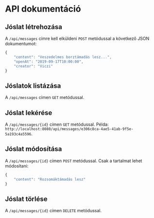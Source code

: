 # API dokumentáció

## Jóslat létrehozása

A `/api/messages` címre kell elküldeni `POST` metódussal a következő JSON dokumentumot:

```javascript
{
	"content": "Veszedelmes borztámadás lesz...",
	"openAt": "2019-09-17T10:00:00",
	"creator": "Viczi"
}
```

## Jóslatok listázása

A `/api/messages` címen `GET` metódussal.

## Jóslat lekérése

A `/api/messages/{id}` címen `GET` metódussal. Példa: `http://localhost:8080/api/messages/e306c8ca-4ae5-41ab-9f5e-5a193c4a5596`.

## Jóslat módosítása

A `/api/messages/{id}` címen `POST` metódussal. Csak a tartalmat lehet módosítani:

```javascript
{
	"content": "Rozsomáktámadás lesz"
}
```

## Jóslat törlése

A `/api/messages/{id}` címen `DELETE` metódussal.